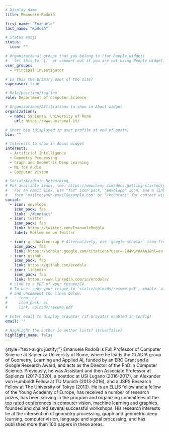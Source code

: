```yaml
---
# Display name
title: Emanuele Rodolà

first_name: "Emanuele"
last_name: "Rodolà"

# Status emoji
status:
  icon: ""

# Organizational groups that you belong to (for People widget)
#   Set this to `[]` or comment out if you are not using People widget.
user_groups:
  - Principal Investigator

# Is this the primary user of the site?
superuser: true

# Role/position/tagline
role: Department of Computer Science

# Organizations/Affiliations to show in About widget
organizations:
  - name: Sapienza, University of Rome
    url: https://www.uniroma1.it/

# Short bio (displayed in user profile at end of posts)
bio: ""

# Interests to show in About widget
interests:
  - Artificial Intelligence
  - Geometry Processing
  - Graph and Geometric Deep Learning
  - ML for Audio
  - Computer Vision

# Social/Academic Networking
# For available icons, see: https://wowchemy.com/docs/getting-started/page-builder/#icons
#   For an email link, use "fas" icon pack, "envelope" icon, and a link in the
#   form "mailto:your-email@example.com" or "/#contact" for contact widget.
social:
  - icon: envelope
    icon_pack: fas
    link: '/#contact'
  - icon: twitter
    icon_pack: fab
    link: https://twitter.com/EmanueleRodola
    label: Follow me on Twitter

  - icon: graduation-cap # Alternatively, use `google-scholar` icon from `ai` icon pack
    icon_pack: fas
    link: https://scholar.google.com/citations?user=-EH4wBYAAAAJ&hl=en
  - icon: github
    icon_pack: fab
    link: https://github.com/erodola
  - icon: linkedin
    icon_pack: fab
    link: https://www.linkedin.com/in/erodola/
  # Link to a PDF of your resume/CV.
  # To use: copy your resume to `static/uploads/resume.pdf`, enable `ai` icons in `params.yaml`,
  # and uncomment the lines below.
#   - icon: cv
#     icon_pack: ai
#     link: uploads/resume.pdf

# Enter email to display Gravatar (if Gravatar enabled in Config)
email: ''

# Highlight the author in author lists? (true/false)
highlight_name: false
---
```

{style="text-align: justify;"}
Emanuele Rodolà is Full Professor of Computer Science at Sapienza University of Rome, where he leads the GLADIA group of Geometry, Learning and Applied AI, funded by an ERC Grant and a Google Research Award, and acts as the Director of the PhD in Computer Science. Previously, he was Assistant and then Associate Professor at Sapienza (2017-2020), a postdoc at USI Lugano (2016-2017), an Alexander von Humboldt Fellow at TU Munich (2013-2016), and a JSPS Research Fellow at The University of Tokyo (2013). He is an ELLIS fellow and a fellow of the Young Academy of Europe, has received a number of research prizes, has been serving in the program and organizing committees of the top rated conferences in computer vision, machine learning and graphics, founded and chaired several successful workshops. His research interests lie at the intersection of geometry processing, graph and geometric deep learning, computer vision, language and signal processing, and has published more than 100 papers in these areas. 
